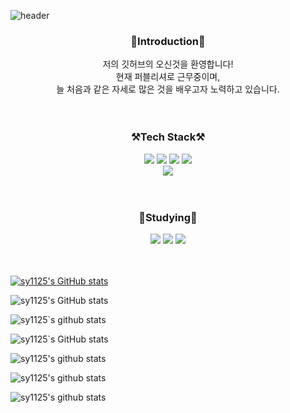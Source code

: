 <!-- header -->
![header](https://capsule-render.vercel.app/api?type=waving&color=auto&height=300&section=header&text=Welcome!&desc=Seonyong`s%20GitHub%20Repositiory&descAlignY=70&fontSize=90)
<!-- body -->
<div align="center">

### 🙌Introduction🙌    
저의 깃허브의 오신것을 환영합니다!    
현재 퍼블리셔로 근무중이며,    
늘 처음과 같은 자세로 많은 것을 배우고자 노력하고 있습니다.    
<br>
<br>
### ⚒️Tech Stack⚒️    
<img src="https://img.shields.io/badge/HTML-E34F26?style=flat-square&logo=HTML5&logoColor=white"/>
<img src="https://img.shields.io/badge/CSS-1572B6?style=flat-square&logo=CSS3&logoColor=white"/>
<img src="https://img.shields.io/badge/Sass-CC6699?style=flat-square&logo=Sass&logoColor=white"/>
<img src="https://img.shields.io/badge/Javascript-F7DF1E?style=flat-square&logo=Javascript&logoColor=black"/>
<br>
<img src="https://img.shields.io/badge/JQuery-0769AD?style=flat-square&logo=jQuery&logoColor=white"/>
<br>
<br>
<br>

### 📝Studying📝    
<img src="https://img.shields.io/badge/Vue-4FC08D?style=flat-square&logo=Vue.js&logoColor=white"/>
<img src="https://img.shields.io/badge/React-61DAFB?style=flat-square&logo=React&logoColor=white"/>
<img src="https://img.shields.io/badge/TypeScript-3178C6?style=flat-square&logo=TypeScript&logoColor=white"/>
<br>
<br>
<br>
</div>

[![sy1125's GitHub stats](https://github-readme-stats.vercel.app/api?username=sy1125&show_icons=true&theme=dark)](https://github.com/sy1125/github-readme-stats)
<br>

![sy1125's GitHub stats](https://github-readme-stats.vercel.app/api?username=sy1125&show_icons=true&theme=merko)
<br>

![sy1125`s github stats](https://github-readme-stats.vercel.app/api?username=sy1125&show_icons=true&theme=gruvbox)
<br>

![sy1125`s GitHub stats](https://github-readme-stats.vercel.app/api?username=sy1125&show_icons=true&theme=onedark)
<br>

![sy1125's github stats](https://github-readme-stats.vercel.app/api?username=sy1125&show_icons=true&theme=synthwave)
<br>

![sy1125's github stats](https://github-readme-stats.vercel.app/api?username=sy1125&show_icons=true&theme=highcontrast)
<br>

![sy1125's github stats](https://github-readme-stats.vercel.app/api?username=sy1125&show_icons=true&theme=dracula)